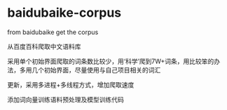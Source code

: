 # baidubaike-corpus
from baidubaike get the corpus

从百度百科爬取中文语料库

采用单个初始界面爬取的词条数比较少，用‘科学’爬到7W+词条，用比较笨的办法，多用几个初始界面，尽量使用与自己项目相关的词汇

更新，采用多进程+多线程方式，增加爬取速度

添加词向量训练语料预处理及模型训练代码
